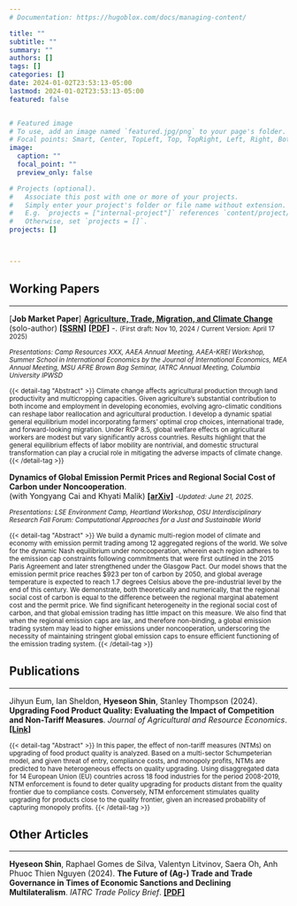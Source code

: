 ```yaml
---
# Documentation: https://hugoblox.com/docs/managing-content/

title: ""
subtitle: ""
summary: ""
authors: []
tags: []
categories: []
date: 2024-01-02T23:53:13-05:00
lastmod: 2024-01-02T23:53:13-05:00
featured: false


# Featured image
# To use, add an image named `featured.jpg/png` to your page's folder.
# Focal points: Smart, Center, TopLeft, Top, TopRight, Left, Right, BottomLeft, Bottom, BottomRight.
image:
  caption: ""
  focal_point: ""
  preview_only: false

# Projects (optional).
#   Associate this post with one or more of your projects.
#   Simply enter your project's folder or file name without extension.
#   E.g. `projects = ["internal-project"]` references `content/project/deep-learning/index.md`.
#   Otherwise, set `projects = []`.
projects: []



---
```


## Working Papers 
<hr>


[**Job Market Paper**] **[Agriculture, Trade, Migration, and Climate Change]()** (solo-author) **[[SSRN]](https://papers.ssrn.com/sol3/papers.cfm?abstract_id=5154011)** **[[PDF]](/uploads/JMP_HyeseonShin.pdf)** -. <small>(First draft: Nov 10, 2024 / Current Version: April 17 2025)</small> 

<small>*Presentations: Camp Resources XXX, AAEA Annual Meeting, AAEA-KREI Workshop, Summer School in International Economics by the Journal of International Economics, MEA Annual Meeting, MSU AFRE Brown Bag Seminar, IATRC Annual Meeting, Columbia University IPWSD*</small> 

<!-- <small>Climate change affects agricultural production through land productivity and multicropping capacities. Given agriculture’s substantial contribution to both income and employment in developing economies, evolving agro-climatic conditions can reshape labor reallocation and agricultural production. I develop a dynamic spatial general equilibrium model incorporating farmers’ optimal crop choices, international trade, and forward-looking migration. Under RCP 8.5, global welfare effects on agricultural workers are modest but vary significantly across countries. Results highlight that the general equilibrium effects of labor mobility are nontrivial, and domestic structural transformation can play a crucial role in mitigating the adverse impacts of climate change. </small>  -->

<span style="font-size: smaller;">
{{< detail-tag "Abstract" >}}
Climate change affects agricultural production through land productivity and multicropping capacities. Given agriculture’s substantial contribution to both income and employment in developing economies, evolving agro-climatic conditions can reshape labor reallocation and agricultural production. I develop a dynamic spatial general equilibrium model incorporating farmers’ optimal crop choices, international trade, and forward-looking migration. Under RCP 8.5, global welfare effects on agricultural workers are modest but vary significantly across countries. Results highlight that the general equilibrium effects of labor mobility are nontrivial, and domestic structural transformation can play a crucial role in mitigating the adverse impacts of climate change. 
{{< /detail-tag >}}
</span>

<br>

**Dynamics of Global Emission Permit Prices and Regional Social Cost of Carbon under Noncooperation**. <br> (with Yongyang Cai and Khyati Malik) **[[arXiv]](/uploads/CaiMalikShin_20250621.pdf)** <small>-*Updated: June 21, 2025*.</small>

<small>*Presentations: LSE Environment Camp, Heartland Workshop, OSU Interdisciplinary Research Fall Forum: Computational Approaches for a Just and Sustainable World*</small>

<!-- ![Description of the figure](/myfigures/cai_et_al_2024_fig.png) -->


<span style="font-size: smaller;">
{{< detail-tag "Abstract" >}}
We build a dynamic multi-region model of climate and economy with emission permit trading among 12 aggregated regions of the world. We solve for the dynamic Nash equilibrium under noncooperation, wherein each region adheres to the emission cap constraints following commitments that were first outlined in the 2015 Paris Agreement and later strengthened under the Glasgow Pact. Our model shows that the emission permit price reaches $923 per ton of carbon by 2050, and global average temperature is expected to reach 1.7 degrees Celsius above the pre-industrial level by the end of this century. We demonstrate, both theoretically and numerically, that the regional social cost of carbon is equal to the difference between the regional marginal abatement cost and the permit price. We find significant heterogeneity in the regional social cost of carbon, and that global emission trading has little impact on this measure. We also find that when the regional emission caps are lax, and therefore non-binding, a global emission trading system may lead to higher emissions under noncooperation, underscoring the necessity of maintaining stringent global emission caps to ensure efficient functioning of the emission trading system.
{{< /detail-tag >}}
</span>
<br>


## Publications

<hr>

 Jihyun Eum, Ian Sheldon, **Hyeseon Shin**, Stanley Thompson (2024). **Upgrading Food Product Quality: Evaluating the Impact of Competition and Non-Tariff Measures**. _Journal of Agricultural and Resource Economics_. **[[Link]](https://jareonline.org/articles/upgrading-food-product-quality-evaluating-the-impact-of-competition-and-non-tariff-measures/)**

<span style="font-size: smaller;">
{{< detail-tag "Abstract" >}}
In this paper, the effect of non-tariff measures (NTMs) on upgrading of food product quality is analyzed. Based on a multi-sector Schumpeterian model, and given threat of entry, compliance costs, and monopoly profits, NTMs are predicted to have heterogeneous effects on quality upgrading. Using disaggregated data for 14 European Union (EU) countries across 18 food industries for the period 2008-2019, NTM enforcement is found to deter quality upgrading for products distant from the quality frontier due to compliance costs. Conversely, NTM enforcement stimulates quality upgrading for products close to the quality frontier, given an increased probability of capturing monopoly profits.
{{< /detail-tag >}}
</span>
<br>





## Other Articles

<hr>

**Hyeseon Shin**, Raphael Gomes de Silva, Valentyn Litvinov, Saera Oh, Anh Phuoc Thien Nguyen (2024). **The Future of (Ag-) Trade and Trade Governance in Times of Economic Sanctions and Declining Multilateralism**. _IATRC Trade Policy Brief_. **[[PDF]](/uploads/article_Shin_et_al_2024.pdf)**


<br>

